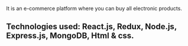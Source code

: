  It is an e-commerce platform where you can buy all electronic products.
## Technologies used: React.js, Redux, Node.js, Express.js, MongoDB, Html & css.
 
